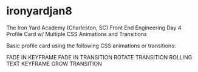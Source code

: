 # ironyardjan8
The Iron Yard Academy (Charleston, SC) Front End Engineering Day 4 Profile Card w/ Multiple CSS Animations and Transitions

Basic profile card using the following CSS animations or transitions:

FADE IN KEYFRAME
FADE IN TRANSITION
ROTATE TRANSITION
ROLLING TEXT KEYFRAME
GROW TRANSITION
